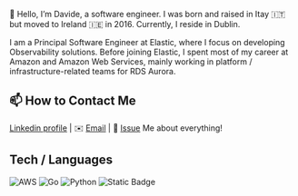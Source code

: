 👋 Hello, I’m Davide, a software engineer. I was born and raised in Itay 🇮🇹 but moved to Ireland 🇮🇪 in 2016. Currently, I reside in Dublin.

I am a Principal Software Engineer at Elastic, where I focus on developing Observability solutions. Before joining Elastic, I spent most of my career at Amazon and Amazon Web Services, mainly working in platform / infrastructure-related teams for RDS Aurora.

<!--
**girodav/girodav** is a ✨ _special_ ✨ repository because its `README.md` (this file) appears on your GitHub profile.

Here are some ideas to get you started:

- 🔭 I’m currently working on ...
- 🌱 I’m currently learning ...
- 👯 I’m looking to collaborate on ...
- 🤔 I’m looking for help with ...
- 💬 Ask me about ...
- 📫 How to reach me: ...
- 😄 Pronouns: ...
- ⚡ Fun fact: ...
-->
## 📫 How to Contact Me

[Linkedin profile](https://www.linkedin.com/in/davidegirardi/) | ✉️ [Email](mailto:hey@girodav.io) | 💬 [Issue](https://github.com/girodav/girodav/issues/me) Me about everything!

## Tech / Languages

![AWS](https://img.shields.io/badge/Amazon%20Web%20Services-black?logo=amazonwebservices&logoColor=white&logoSize=auto) 
![Go](https://img.shields.io/badge/Go-black?logo=go&logoColor=white&logoSize=auto)
![Python](https://img.shields.io/badge/Python-black?logo=python&logoColor=white&logoSize=auto)
![Static Badge](https://img.shields.io/badge/Linux-black?logo=linux&logoColor=white&logoSize=auto)
